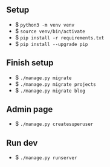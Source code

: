 ## Setup
- $ `python3 -m venv venv`
- $ `source venv/bin/activate`
- $ `pip install -r requirements.txt`
- $ `pip install --upgrade pip`

## Finish setup
- $ `./manage.py migrate`
- $ `./manage.py migrate projects`
- $ `./manage.py migrate blog`

## Admin page
- $ `./manage.py createsuperuser`

## Run dev
- $ `./manage.py runserver`
